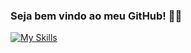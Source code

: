 
### Seja bem vindo ao meu GitHub! 👨‍💻
  
  [![My Skills](https://skillicons.dev/icons?i=js,ts,html,css,react,nodejs,mysql,heroku,git,github)](https://skillicons.dev)
